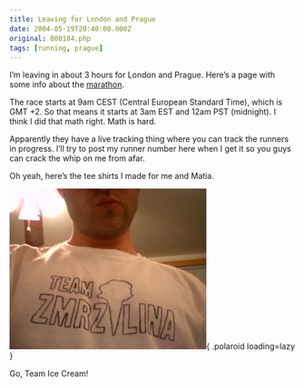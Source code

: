 ```yaml
---
title: Leaving for London and Prague
date: 2004-05-19T20:40:00.000Z
original: 000184.php
tags: [running, prague]
---
```


I’m leaving in about 3 hours for London and Prague. Here’s a page with some info about the <a href="http://www.pim.cz/index.php?action=main_article&id=29859">marathon</a>.

The race starts at 9am CEST (Central European Standard Time), which is GMT +2. So that means it starts at 3am EST and 12am PST (midnight). I think I did that math right. Math is hard.

Apparently they have a live tracking thing where you can track the runners in progress. I’ll try to post my runner number here when I get it so you guys can crack the whip on me from afar.

Oh yeah, here’s the tee shirts I made for me and Matia.

![img](./teamzmrzlina.jpg){ .polaroid loading=lazy }

Go, Team Ice Cream!
